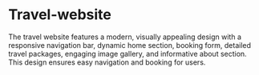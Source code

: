 # Travel-website
The travel website features a modern, visually appealing design with a responsive navigation bar, dynamic home section, booking form, detailed travel packages, engaging image gallery, and informative about section. This design ensures easy navigation and booking for users.

